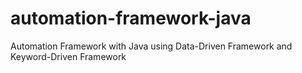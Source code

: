 # automation-framework-java
Automation Framework with Java using Data-Driven Framework and Keyword-Driven Framework
